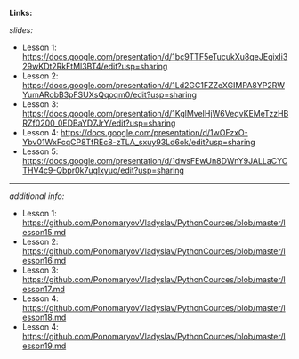 **Links:**

*slides:*

- Lesson 1: https://docs.google.com/presentation/d/1bc9TTF5eTucukXu8qeJEqixIi329wKDt2RkFtMl3BT4/edit?usp=sharing
- Lesson 2: https://docs.google.com/presentation/d/1Ld2GC1FZZeXGIMPA8YP2RWYumARobB3pFSUXsQqoqm0/edit?usp=sharing
- Lesson 3: https://docs.google.com/presentation/d/1KglMveIHjW6VeqvKEMeTzzHBRZf0200_0EDBaYD7JrY/edit?usp=sharing
- Lesson 4: https://docs.google.com/presentation/d/1wOFzxO-Ybv01WxFcqCP8TfREc8-zTLA_sxuy93Ld6ok/edit?usp=sharing
- Lesson 5: https://docs.google.com/presentation/d/1dwsFEwUn8DWnY9JALLaCYCTHV4c9-Qbpr0k7uglxyuo/edit?usp=sharing

__________
*additional info:*

- Lesson 1: https://github.com/PonomaryovVladyslav/PythonCources/blob/master/lesson15.md
- Lesson 2: https://github.com/PonomaryovVladyslav/PythonCources/blob/master/lesson16.md
- Lesson 3: https://github.com/PonomaryovVladyslav/PythonCources/blob/master/lesson17.md
- Lesson 4: https://github.com/PonomaryovVladyslav/PythonCources/blob/master/lesson18.md
- Lesson 4: https://github.com/PonomaryovVladyslav/PythonCources/blob/master/lesson19.md

